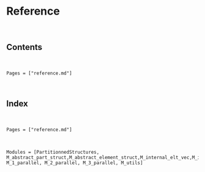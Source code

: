 # Reference
​
## Contents
​
```@contents
Pages = ["reference.md"]
```
​
## Index
​
```@index
Pages = ["reference.md"]
```
​
```@autodocs
Modules = [PartitionnedStructures, M_abstract_part_struct,M_abstract_element_struct,M_internal_elt_vec,M_internal_pv,M_elt_vec,M_elemental_elt_vec,M_elemental_pv,M_elt_mat,M_part_mat,M_part_v,M_elemental_pm,M_elemental_em,M_okoubi_koko,M_frontale, M_1_parallel, M_2_parallel, M_3_parallel, M_utils]
```
